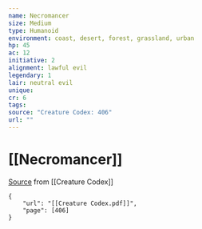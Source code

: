 ```yaml
---
name: Necromancer
size: Medium
type: Humanoid
environment: coast, desert, forest, grassland, urban
hp: 45
ac: 12
initiative: 2
alignment: lawful evil
legendary: 1
lair: neutral evil
unique: 
cr: 6
tags: 
source: "Creature Codex: 406"
url: ""
---
```

# [[Necromancer]]

[Source](zotero://open-pdf/library/items/NTNKJRHG?page=406) from [[Creature Codex]]

```pdf
{
	"url": "[[Creature Codex.pdf]]",
	"page": [406]
}
```

